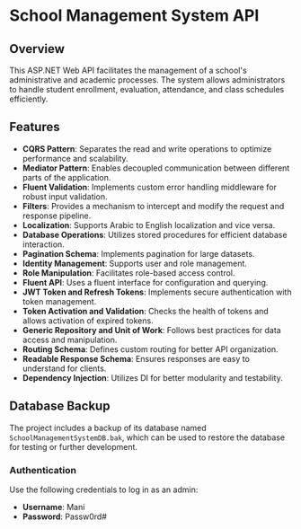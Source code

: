 # School Management System API

## Overview

This ASP.NET Web API facilitates the management of a school's administrative and academic processes. The system allows administrators to handle student enrollment, evaluation, attendance, and class schedules efficiently.

## Features

- **CQRS Pattern**: Separates the read and write operations to optimize performance and scalability.
- **Mediator Pattern**: Enables decoupled communication between different parts of the application.
- **Fluent Validation**: Implements custom error handling middleware for robust input validation.
- **Filters**: Provides a mechanism to intercept and modify the request and response pipeline.
- **Localization**: Supports Arabic to English localization and vice versa.
- **Database Operations**: Utilizes stored procedures for efficient database interaction.
- **Pagination Schema**: Implements pagination for large datasets.
- **Identity Management**: Supports user and role management.
- **Role Manipulation**: Facilitates role-based access control.
- **Fluent API**: Uses a fluent interface for configuration and querying.
- **JWT Token and Refresh Tokens**: Implements secure authentication with token management.
- **Token Activation and Validation**: Checks the health of tokens and allows activation of expired tokens.
- **Generic Repository and Unit of Work**: Follows best practices for data access and manipulation.
- **Routing Schema**: Defines custom routing for better API organization.
- **Readable Response Schema**: Ensures responses are easy to understand for clients.
- **Dependency Injection**: Utilizes DI for better modularity and testability.

## Database Backup

The project includes a backup of its database named `SchoolManagementSystemDB.bak`, which can be used to restore the database for testing or further development.

### Authentication

Use the following credentials to log in as an admin:

- **Username**: Mani
- **Password**: Passw0rd#
